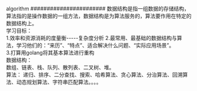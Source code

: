 algorithm
#######################	
数据结构是指一组数据的存储结构，算法指的是操作数据的一组方法，数据结构是为算法服务的，算法要作用在特定的数据结构上。	
学习目标：	
1.效率和资源消耗的度量衡-----复杂度分析	
2.最常用、最基础的数据结构与算法，学习他们的：“来历”、“特点”、适合解决什么问题、“实际应用场景”。	
3.打算用golang将其基本算法进行重构	
 数据结构：	
数组、链表、栈、队列、散列表、二叉树、堆。	
算法：	
递归、排序、二分查找、搜索、哈希算法、贪心算法、分治算法、回溯算法、动态规划算法、字符串匹配算法。。。。	

